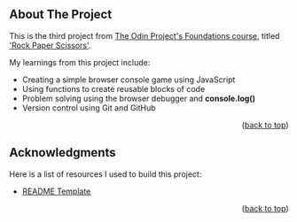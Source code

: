 <!-- ABOUT THE PROJECT -->
## About The Project

This is the third project from [The Odin Project's Foundations course](https://www.theodinproject.com/paths/foundations/courses/foundations), titled ['Rock Paper Scissors'](https://www.theodinproject.com/lessons/foundations-rock-paper-scissors).

My learnings from this project include:
* Creating a simple browser console game using JavaScript
* Using functions to create reusable blocks of code
* Problem solving using the browser debugger and **console.log()**
* Version control using Git and GitHub


<p align="right">(<a href="#top">back to top</a>)</p>


<!-- ACKNOWLEDGMENTS -->
## Acknowledgments

Here is a list of resources I used to build this project:

* [README Template](https://github.com/othneildrew/Best-README-Template)

<p align="right">(<a href="#top">back to top</a>)</p>
